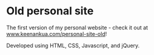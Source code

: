 # Old personal site
The first version of my personal website - check it out at www.keenankua.com/personal-site-old!

Developed using HTML, CSS, Javascript, and jQuery.
